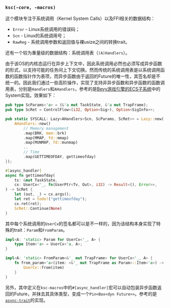### `ksc(-core, -macros)`

这个模块专注于系统调用（Kernel System Calls）以及FFI相关的数据结构：

- `Error` - Linux系统调用的错误码；
- `Scn` - Linux的系统调用号；
- `RawReg` - 系统调用参数和返回值与裸usize之间的转换trait。

还有一个较为重量级的数据结构：系统调用表（`(A)Handlers`）。

由于该OS的内核态运行在异步上下文中，因此系统调用必然也必须写成异步函数的形式，以支持可能的任务间上下文切换。然而传统的系统调用表是以系统调用函数的函数指针作为表项，而异步函数由于返回的Future的唯一性，其签名却是不统一的。因此我们通过一些高阶操作，实现了支持非异步函数和异步函数的函数调用表，分别是`Handlers`和`AHandlers`，参考的是[Bevy游戏引擎的ECS子系统](https://docs.rs/bevy_ecs/latest/bevy_ecs/)中的System实现。效果如下：

```rust
pub type ScParams<'a> = (&'a mut TaskState, &'a mut TrapFrame);
pub type ScRet = ControlFlow<(i32, Option<Sig>), Option<SigInfo>>;

pub static SYSCALL: Lazy<AHandlers<Scn, ScParams, ScRet>> = Lazy::new(|| {
    AHandlers::new()
        // Memory management
        .map(BRK, mem::brk)
        .map(MMAP, fd::mmap)
        .map(MUNMAP, fd::munmap)
        ..
        // Time
        .map(GETTIMEOFDAY, gettimeofday)
});

#[async_handler]
async fn gettimeofday(
    ts: &mut TaskState,
    cx: UserCx<'_, fn(UserPtr<Tv, Out>, i32) -> Result<(), Error>>,
) -> ScRet {
    let (out, _) = cx.args();
    let ret = todo!("gettimeofday");
    cx.ret(ret);
    ScRet::Continue(None)
}
```

其中每个系统调用的`UserCx`的签名都可以是不一样的，因为该结构本身实现了特殊的trait：`Param`和`FromParam`。

```rust
impl<A: 'static> Param for UserCx<'_, A> {
    type Item<'a> = UserCx<'a, A>;
}

impl<A: 'static> FromParam<&'_ mut TrapFrame> for UserCx<'_, A> {
    fn from_param<'a>(item: <&'_ mut TrapFrame as Param>::Item<'a>) -> Self::Item<'a> {
        UserCx::from(item)
    }
}
```

另外，其中定义在`ksc-macros`中的`#[async_handler]`宏可以自动包装异步函数返回的Future，并抹去其具体类型，变成一个`Pin<Box<dyn Future>>`。参考的是[`async-trait`](https://github.com/dtolnay/async-trait)的实现。